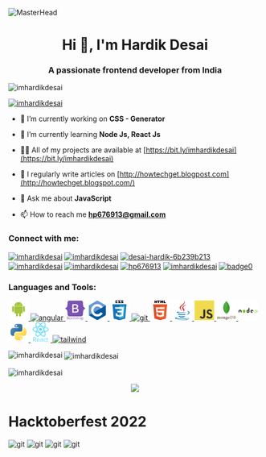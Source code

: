![MasterHead](https://theacemakers.com/wp-content/uploads/2020/05/coustom-web.gif)
<h1 align="center">Hi 👋, I'm Hardik Desai</h1>
<h3 align="center">A passionate frontend developer from India</h3>

<p align="left"> <img src="https://komarev.com/ghpvc/?username=imhardikdesai&label=Profile%20views&color=0e75b6&style=flat" alt="imhardikdesai" /> </p>

<p align="left"> <a href="https://github.com/ryo-ma/github-profile-trophy"><img src="https://github-profile-trophy.vercel.app/?username=imhardikdesai" alt="imhardikdesai" /></a> </p>

- 🔭 I’m currently working on **CSS - Generator**

- 🌱 I’m currently learning **Node Js, React Js**

- 👨‍💻 All of my projects are available at [https://bit.ly/imhardikdesai](https://bit.ly/imhardikdesai)

- 📝 I regularly write articles on [http://howtechget.blogpost.com](http://howtechget.blogspot.com/)

- 💬 Ask me about **JavaScript**

- 📫 How to reach me **hp676913@gmail.com**

<h3 align="left">Connect with me:</h3>
<p align="left">
<a href="https://dev.to/imhardikdesai" target="blank"><img align="center" src="https://raw.githubusercontent.com/rahuldkjain/github-profile-readme-generator/master/src/images/icons/Social/devto.svg" alt="imhardikdesai" height="30" width="40" /></a>
<a href="https://twitter.com/imhardikdesai" target="blank"><img align="center" src="https://raw.githubusercontent.com/rahuldkjain/github-profile-readme-generator/master/src/images/icons/Social/twitter.svg" alt="imhardikdesai" height="30" width="40" /></a>
<a href="https://linkedin.com/in/desai-hardik-6b239b213" target="blank"><img align="center" src="https://raw.githubusercontent.com/rahuldkjain/github-profile-readme-generator/master/src/images/icons/Social/linked-in-alt.svg" alt="desai-hardik-6b239b213" height="30" width="40" /></a>
<a href="https://instagram.com/imhardikdesai" target="blank"><img align="center" src="https://raw.githubusercontent.com/rahuldkjain/github-profile-readme-generator/master/src/images/icons/Social/instagram.svg" alt="imhardikdesai" height="30" width="40" /></a>
<a href="https://www.codechef.com/users/imhardikdesai" target="blank"><img align="center" src="https://cdn.jsdelivr.net/npm/simple-icons@3.1.0/icons/codechef.svg" alt="imhardikdesai" height="30" width="40" /></a>
<a href="https://www.hackerrank.com/hp676913" target="blank"><img align="center" src="https://raw.githubusercontent.com/rahuldkjain/github-profile-readme-generator/master/src/images/icons/Social/hackerrank.svg" alt="hp676913" height="30" width="40" /></a>
<a href="https://www.leetcode.com/imhardikdesai" target="blank"><img align="center" src="https://raw.githubusercontent.com/rahuldkjain/github-profile-readme-generator/master/src/images/icons/Social/leet-code.svg" alt="imhardikdesai" height="30" width="40" /></a>
<a href="https://auth.geeksforgeeks.org/user/hp676913" target="blank"><img align="center" src="https://raw.githubusercontent.com/rahuldkjain/github-profile-readme-generator/master/src/images/icons/Social/geeks-for-geeks.svg" alt="badge0"/></a>
</p>

<h3 align="left">Languages and Tools:</h3>
<p align="left"> <a href="https://developer.android.com" target="_blank" rel="noreferrer"> <img src="https://raw.githubusercontent.com/devicons/devicon/master/icons/android/android-original-wordmark.svg" alt="android" width="40" height="40"/> </a> <a href="https://angular.io" target="_blank" rel="noreferrer"> <img src="https://angular.io/assets/images/logos/angular/angular.svg" alt="angular" width="40" height="40"/> </a> <a href="https://getbootstrap.com" target="_blank" rel="noreferrer"> <img src="https://raw.githubusercontent.com/devicons/devicon/master/icons/bootstrap/bootstrap-plain-wordmark.svg" alt="bootstrap" width="40" height="40"/> </a> <a href="https://www.cprogramming.com/" target="_blank" rel="noreferrer"> <img src="https://raw.githubusercontent.com/devicons/devicon/master/icons/c/c-original.svg" alt="c" width="40" height="40"/> </a> <a href="https://www.w3schools.com/css/" target="_blank" rel="noreferrer"> <img src="https://raw.githubusercontent.com/devicons/devicon/master/icons/css3/css3-original-wordmark.svg" alt="css3" width="40" height="40"/> </a> <a href="https://git-scm.com/" target="_blank" rel="noreferrer"> <img src="https://www.vectorlogo.zone/logos/git-scm/git-scm-icon.svg" alt="git" width="40" height="40"/> </a> <a href="https://www.w3.org/html/" target="_blank" rel="noreferrer"> <img src="https://raw.githubusercontent.com/devicons/devicon/master/icons/html5/html5-original-wordmark.svg" alt="html5" width="40" height="40"/> </a> <a href="https://www.java.com" target="_blank" rel="noreferrer"> <img src="https://raw.githubusercontent.com/devicons/devicon/master/icons/java/java-original.svg" alt="java" width="40" height="40"/> </a> <a href="https://developer.mozilla.org/en-US/docs/Web/JavaScript" target="_blank" rel="noreferrer"> <img src="https://raw.githubusercontent.com/devicons/devicon/master/icons/javascript/javascript-original.svg" alt="javascript" width="40" height="40"/> </a> <a href="https://www.mongodb.com/" target="_blank" rel="noreferrer"> <img src="https://raw.githubusercontent.com/devicons/devicon/master/icons/mongodb/mongodb-original-wordmark.svg" alt="mongodb" width="40" height="40"/> </a> <a href="https://nodejs.org" target="_blank" rel="noreferrer"> <img src="https://raw.githubusercontent.com/devicons/devicon/master/icons/nodejs/nodejs-original-wordmark.svg" alt="nodejs" width="40" height="40"/> </a> <a href="https://www.python.org" target="_blank" rel="noreferrer"> <img src="https://raw.githubusercontent.com/devicons/devicon/master/icons/python/python-original.svg" alt="python" width="40" height="40"/> </a> <a href="https://reactjs.org/" target="_blank" rel="noreferrer"> <img src="https://raw.githubusercontent.com/devicons/devicon/master/icons/react/react-original-wordmark.svg" alt="react" width="40" height="40"/> </a> <a href="https://tailwindcss.com/" target="_blank" rel="noreferrer"> <img src="https://www.vectorlogo.zone/logos/tailwindcss/tailwindcss-icon.svg" alt="tailwind" width="40" height="40"/> </a> </p>

<p><img align="left" src="https://github-readme-stats.vercel.app/api/top-langs?username=imhardikdesai&show_icons=true&locale=en&layout=compact" alt="imhardikdesai" /></p>

<p>&nbsp;<img align="center" src="https://github-readme-stats.vercel.app/api?username=imhardikdesai&show_icons=true&locale=en" alt="imhardikdesai" /></p>

<p><img align="center" src="https://github-readme-streak-stats.herokuapp.com/?user=imhardikdesai&" alt="imhardikdesai" /></p>

<p align="center" dir="auto">
<img src="https://activity-graph.herokuapp.com/graph?username=imhardikdesai&show_icons=true&count_private=true&area=true&bg_color=FFF&color=333333&line=ABD6DFFF&point=89ABE3FF&hide_border=false" data-canonical-src="https://activity-graph.herokuapp.com/graph?username=imhardikdesai&amp;show_icons=true&amp;count_private=true&amp;area=true&amp;bg_color=FFF&amp;color=333333&amp;line=ABD6DFFF&amp;point=89ABE3FF&amp;hide_border=false" style="max-width: 100%;"></a>
</p>

<div>
<h1>Hacktoberfest 2022</h1>

<img src="https://www.holopin.io/_next/image?url=https%3A%2F%2Fassets.holopin.io%2FeyJidWNrZXQiOiJob2xvcGluLWFzc2V0cyIsImtleSI6ImFzc2V0cy9jbDhkNmZycXowMTgxMDltaGFleGpmczRwIiwiZWRpdHMiOnsicm90YXRlIjpudWxsfX0%3D&w=1920&q=75" alt="git" width="200" height="200"/>

<img src="https://www.holopin.io/_next/image?url=https%3A%2F%2Fassets.holopin.io%2FeyJidWNrZXQiOiJob2xvcGluLWFzc2V0cyIsImtleSI6ImFzc2V0cy9jbDhkODlvaTAwMDE3MDlpZjdsdWxhNHV5IiwiZWRpdHMiOnsicm90YXRlIjpudWxsfX0%3D&w=1920&q=75" alt="git" width="200" height="200"/>

<img src="https://www.holopin.io/_next/image?url=https%3A%2F%2Fassets.holopin.io%2FeyJidWNrZXQiOiJob2xvcGluLWFzc2V0cyIsImtleSI6ImFzc2V0cy9jbDhkOHRrZnAwMDMyMDlqbmtxZTF3dzVhIiwiZWRpdHMiOnsicm90YXRlIjpudWxsfX0%3D&w=1920&q=75" alt="git" width="200" height="200"/>
  
 <img src="https://www.holopin.io/_next/image?url=https%3A%2F%2Fassets.holopin.io%2FeyJidWNrZXQiOiJob2xvcGluLWFzc2V0cyIsImtleSI6ImFzc2V0cy9jbDhkOHVrb3MwMDk0MDlqbnVuaGRhcDd3IiwiZWRpdHMiOnsicm90YXRlIjpudWxsfX0%3D&w=1920&q=75" alt="git" width="200" height="200"/>
</div>

